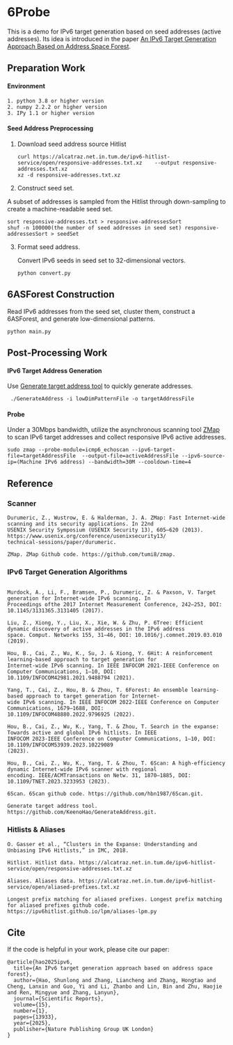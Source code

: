 # 6Probe

This is a demo for IPv6 target generation based on seed addresses (active addresses). Its idea is introduced in the paper [An IPv6 Target Generation Approach Based on Address Space Forest](https://doi.org/10.1038/s41598-025-97640-w).



## Preparation Work

#### Environment

```
1. python 3.8 or higher version
2. numpy 2.2.2 or higher version
3. IPy 1.1 or higher version
```

#### Seed Address Preprocessing

1. Download seed address source Hitlist

   ```
   curl https://alcatraz.net.in.tum.de/ipv6-hitlist-service/open/responsive-addresses.txt.xz    --output responsive-addresses.txt.xz 
   xz -d responsive-addresses.txt.xz
   ```

2.  Construct seed set.

   A subset of addresses is sampled from the Hitlist through down-sampling to create a machine-readable seed set.

   ```
   sort responsive-addresses.txt > responsive-addressesSort
   shuf -n 100000(the number of seed addresses in seed set) responsive-addressesSort > seedSet
   ```

3. Format seed address.

   Convert IPv6 seeds in seed set to 32-dimensional vectors. 

   ```
   python convert.py
   ```



## 6ASForest Construction

Read IPv6 addresses from the seed set, cluster them, construct a 6ASForest, and generate low-dimensional patterns.

```
python main.py
```



## Post-Processing Work

#### IPv6 Target Address Generation

Use [Generate target address tool](https://github.com/KeenoHao/GenerateAddress.git) to quickly generate addresses.

```
 ./GenerateAddress -i lowDimPatternFile -o targetAddressFile
```

#### Probe

Under a 30Mbps bandwidth, utilize the asynchronous scanning tool [ZMap](https://github.com/tumi8/zmap) to scan IPv6 target addresses and collect responsive IPv6 active addresses.

```
sudo zmap --probe-module=icmp6_echoscan --ipv6-target-file=targetAddressFile  --output-file=activeAddressFile --ipv6-source-ip=(Machine IPv6 address) --bandwidth=30M --cooldown-time=4
```



## Reference

### Scanner

```
Durumeric, Z., Wustrow, E. & Halderman, J. A. ZMap: Fast Internet-wide scanning and its security applications. In 22nd
USENIX Security Symposium (USENIX Security 13), 605–620 (2013). https://www.usenix.org/conference/usenixsecurity13/
technical-sessions/paper/durumeric.

ZMap. ZMap Github code. https://github.com/tumi8/zmap.
```

### IPv6 Target Generation Algorithms

```

Murdock, A., Li, F., Bramsen, P., Durumeric, Z. & Paxson, V. Target generation for Internet-wide IPv6 scanning. In
Proceedings ofthe 2017 Internet Measurement Conference, 242–253, DOI: 10.1145/3131365.3131405 (2017).

Liu, Z., Xiong, Y., Liu, X., Xie, W. & Zhu, P. 6Tree: Efficient dynamic discovery of active addresses in the IPv6 address
space. Comput. Networks 155, 31–46, DOI: 10.1016/j.comnet.2019.03.010 (2019).

Hou, B., Cai, Z., Wu, K., Su, J. & Xiong, Y. 6Hit: A reinforcement learning-based approach to target generation for
Internet-wide IPv6 scanning. In IEEE INFOCOM 2021-IEEE Conference on Computer Communications, 1–10, DOI:
10.1109/INFOCOM42981.2021.9488794 (2021).

Yang, T., Cai, Z., Hou, B. & Zhou, T. 6Forest: An ensemble learning-based approach to target generation for Internet-
wide IPv6 scanning. In IEEE INFOCOM 2022-IEEE Conference on Computer Communications, 1679–1688, DOI:
10.1109/INFOCOM48880.2022.9796925 (2022).

Hou, B., Cai, Z., Wu, K., Yang, T. & Zhou, T. Search in the expanse: Towards active and global IPv6 hitlists. In IEEE
INFOCOM 2023-IEEE Conference on Computer Communications, 1–10, DOI: 10.1109/INFOCOM53939.2023.10229089
(2023).

Hou, B., Cai, Z., Wu, K., Yang, T. & Zhou, T. 6Scan: A high-efficiency dynamic Internet-wide IPv6 scanner with regional
encoding. IEEE/ACMTransactions on Netw. 31, 1870–1885, DOI: 10.1109/TNET.2023.3233953 (2023).

6Scan. 6Scan github code. https://github.com/hbn1987/6Scan.git.

Generate target address tool. https://github.com/KeenoHao/GenerateAddress.git.
```

### Hitlists & Aliases

```
O. Gasser et al., “Clusters in the Expanse: Understanding and Unbiasing IPv6 Hitlists,” in IMC, 2018.

Hitlist. Hitlist data. https://alcatraz.net.in.tum.de/ipv6-hitlist-service/open/responsive-addresses.txt.xz

Aliases. Aliases data. https://alcatraz.net.in.tum.de/ipv6-hitlist-service/open/aliased-prefixes.txt.xz

Longest prefix matching for aliased prefixes. Longest prefix matching for aliased prefixes github code. https://ipv6hitlist.github.io/lpm/aliases-lpm.py
```

## Cite

If the code is helpful in your work, please cite our paper:

```
@article{hao2025ipv6,
  title={An IPv6 target generation approach based on address space forest},
  author={Hao, Shunlong and Zhang, Liancheng and Zhang, Hongtao and Cheng, Lanxin and Guo, Yi and Li, Zhanbo and Lin, Bin and Zhu, Haojie and Ren, Mingyue and Zhang, Lanyun},
  journal={Scientific Reports},
  volume={15},
  number={1},
  pages={13933},
  year={2025},
  publisher={Nature Publishing Group UK London}
}
```
```


